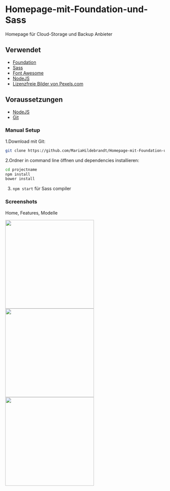# Homepage-mit-Foundation-und-Sass
Homepage für Cloud-Storage und Backup Anbieter 

## Verwendet
- [Foundation](http://foundation.zurb.com/)
- [Sass](http://foundation.zurb.com/sites/docs/v/5.5.3/sass.html)
- [Font Awesome](http://fontawesome.io/)
- [NodeJS](https://nodejs.org/en/) 
- [Lizenzfreie Bilder von Pexels.com](https://nodejs.org/en/) 

## Voraussetzungen

- [NodeJS](https://nodejs.org/en/) 
- [Git](https://git-scm.com/)


### Manual Setup

1.Download mit Git:

```bash
git clone https://github.com/MariaHildebrandt/Homepage-mit-Foundation-und-Sass projectname
```
2.Ordner in command line öffnen und dependencies installieren:

```bash
cd projectname
npm install
bower install
```

3. `npm start` für Sass compiler

### Screenshots

<p>Home, Features, Modelle</p>
<p align="left">
  <img src="https://s19.postimg.org/wkf0zce1v/home.png" width="280"/>
  <img src="https://s19.postimg.org/72wmfqwbn/features.png" width="280"/>
  <img src="https://s19.postimg.org/jk7vgngv7/modelle.png" width="280"/>
</p>
